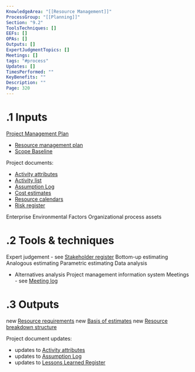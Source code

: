 ```yaml
---
KnowledgeArea: "[[Resource Management]]"
ProcessGroup: "[[Planning]]"
Section: "9.2"
ToolsTechniques: []
EEFs: []
OPAs: []
Outputs: []
ExpertJudgmentTopics: []
Meetings: []
tags: "#process"
Updates: []
TimesPerformed: ""
KeyBenefits: ""
Description: ""
Page: 320
---
```

# .1 Inputs

[Project Management Plan](Project%20Management%20Plan.md)
* [Resource management plan](Resource%20management%20plan.md)
* [Scope Baseline](Scope%20Baseline.md)

Project documents:
* [Activity attributes](Activity%20attributes.md)
* [Activity list](Activity%20list.md)
* [Assumption Log](Assumption%20Log.md)
* [Cost estimates](Cost%20estimates.md)
* [Resource calendars](Resource%20calendars.md)
* [Risk register](Risk%20register.md)

Enterprise Environmental Factors
Organizational process assets

# .2 Tools & techniques
Expert judgement - see [Stakeholder register](Stakeholder%20register.md)
Bottom-up estimating
Analogous estimating
Parametric estimating
Data analysis
* Alternatives analysis
Project management information system
Meetings - see [Meeting log](Meeting%20log.md)

# .3 Outputs
new [Resource requirements](Resource%20requirements.md)
new [Basis of estimates](Basis%20of%20estimates.md)
new [Resource breakdown structure](Resource%20breakdown%20structure.md)

Project document updates:
* updates to [Activity attributes](Activity%20attributes.md)
* updates to [Assumption Log](Assumption%20Log.md)
* updates to [Lessons Learned Register](Lessons%20Learned%20Register.md)


